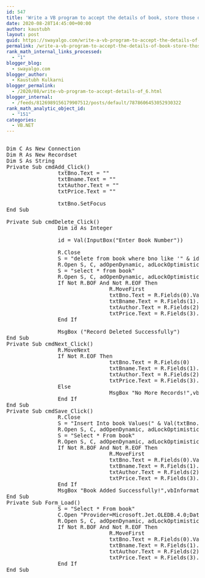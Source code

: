 ```yaml
---
id: 547
title: 'Write a VB program to accept the details of book, store those details into the database   and delete the particular record of given book id. (Use InputBox)'
date: 2020-08-28T14:45:00+00:00
author: kaustubh
layout: post
guid: https://swayalgo.com/write-a-vb-program-to-accept-the-details-of-book-store-those-details-into-the-database-and-delete-the-particular-record-of-given-book-id-use-inputbox/
permalink: /write-a-vb-program-to-accept-the-details-of-book-store-those-details-into-the-database-and-delete-the-particular-record-of-given-book-id-use-inputbox/
rank_math_internal_links_processed:
  - "1"
blogger_blog:
  - swayalgo.com
blogger_author:
  - Kaustubh Kulkarni
blogger_permalink:
  - /2020/08/write-vb-program-to-accept-details-of_6.html
blogger_internal:
  - /feeds/8126989156179907512/posts/default/7878606453052930322
rank_math_analytic_object_id:
  - "151"
categories:
  - VB.NET
---
```

<pre><br />Dim C As New Connection<br />Dim R As New Recordset<br />Dim S As String<br />Private Sub cmdAdd_Click()<br />                txtBno.Text = ""<br />                txtBname.Text = ""<br />                txtAuthor.Text = ""<br />                txtPrice.Text = ""<br />               <br />                txtBno.SetFocus<br />End Sub<br /><br />Private Sub cmdDelete_Click()<br />                Dim id As Integer<br />               <br />                id = Val(InputBox("Enter Book Number"))<br />               <br />                R.Close<br />                S = "delete from book where bno like '" & id & "'"<br />                R.Open S, C, adOpenDynamic, adLockOptimistic<br />                S = "select * from book"<br />                R.Open S, C, adOpenDynamic, adLockOptimistic<br />                If Not R.BOF And Not R.EOF Then<br />                                R.MoveFirst<br />                                txtBno.Text = R.Fields(0).Value<br />                                txtBname.Text = R.Fields(1).Value<br />                                txtAuthor.Text = R.Fields(2).Value<br />                                txtPrice.Text = R.Fields(3).Value<br />                End If<br />               <br />                MsgBox ("Record Deleted Successfully")<br />End Sub<br />Private Sub cmdNext_Click()<br />                R.MoveNext<br />                If Not R.EOF Then<br />                                txtBno.Text = R.Fields(0)<br />                                txtBname.Text = R.Fields(1).Value<br />                                txtAuthor.Text = R.Fields(2).Value<br />                                txtPrice.Text = R.Fields(3).Value<br />                Else<br />                                MsgBox "No More Records!",vbInformation, "Book"<br />                End If<br />End Sub<br />Private Sub cmdSave_Click()<br />                R.Close<br />                S = "Insert Into book Values(" & Val(txtBno.Text) & ",'" &txtBname.Text& "','" &txtAuthor.Text& "', " & Val(txtPrice.Text) & ")"<br />                R.Open S, C, adOpenDynamic, adLockOptimistic<br />                S = "Select * From book"<br />                R.Open S, C, adOpenDynamic, adLockOptimistic<br />                If Not R.BOF And Not R.EOF Then<br />                                R.MoveFirst<br />                                txtBno.Text = R.Fields(0).Value<br />                                txtBname.Text = R.Fields(1).Value<br />                                txtAuthor.Text = R.Fields(2).Value<br />                                txtPrice.Text = R.Fields(3).Value<br />                End If<br />                MsgBox "Book Added Successfully!",vbInformation, "Book"<br />End Sub<br />Private Sub Form_Load()<br />                S = "Select * From book"<br />                C.Open "Provider=Microsoft.Jet.OLEDB.4.0;Data Source=C:UsersRamdasDocumentsbook.mdb;Persist Security Info=False"<br />                R.Open S, C, adOpenDynamic, adLockOptimistic<br />                If Not R.BOF And Not R.EOF Then<br />                                R.MoveFirst<br />                                txtBno.Text = R.Fields(0).Value<br />                                txtBname.Text = R.Fields(1).Value<br />                                txtAuthor.Text = R.Fields(2).Value<br />                                txtPrice.Text = R.Fields(3).Value<br />                End If<br />End Sub<br /><br /><br /><br /></pre>